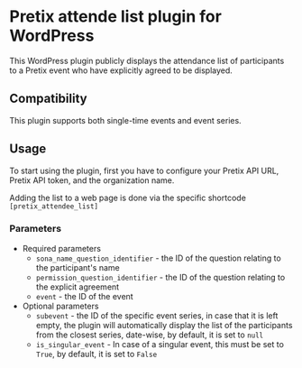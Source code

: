 # Pretix attende list plugin for WordPress

This WordPress plugin publicly displays the attendance list of participants to a Pretix event who have explicitly agreed to be displayed.


## Compatibility

This plugin supports both single-time events and event series.

## Usage

To start using the plugin, first you have to configure your Pretix API URL, Pretix API token, and the organization name.

Adding the list to a web page is done via the specific shortcode `[pretix_attendee_list]`

### Parameters

 - Required parameters
	- `sona_name_question_identifier` - the ID of the question relating to the participant's name
	- `permission_question_identifier` - the ID of the question relating to the explicit agreement
	- `event` - the ID of the event
- Optional parameters
	- `subevent` - the ID of the specific event series, in case that it is left empty, the plugin will automatically display the list of the participants from the closest series, date-wise, by default, it is set to `null`
	- `is_singular_event` - In case of a singular event, this must be set to `True`, by default, it is set to `False`


